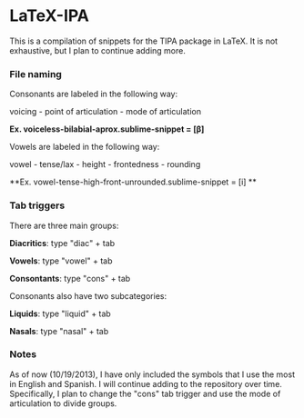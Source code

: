 LaTeX-IPA
=========

This is a compilation of snippets for the TIPA package in LaTeX. It is not exhaustive, but I plan to continue adding more.

### File naming
Consonants are labeled in the following way:

voicing - point of articulation - mode of articulation

**Ex. voiceless-bilabial-aprox.sublime-snippet = [β]**

Vowels are labeled in the following way:

vowel - tense/lax - height - frontedness - rounding

**Ex. vowel-tense-high-front-unrounded.sublime-snippet = [i]
**
### Tab triggers
There are three main groups:

**Diacritics**: type "diac" + tab

**Vowels**: type "vowel" + tab

**Consontants**: type "cons" + tab

Consonants also have two subcategories:

**Liquids**: type "liquid" + tab

**Nasals**: type "nasal" + tab

### Notes
As of now (10/19/2013), I have only included the symbols that I use the most in English and Spanish. I will continue adding to the repository over time. Specifically, I plan to change the "cons" tab trigger and use the mode of articulation to divide groups. 